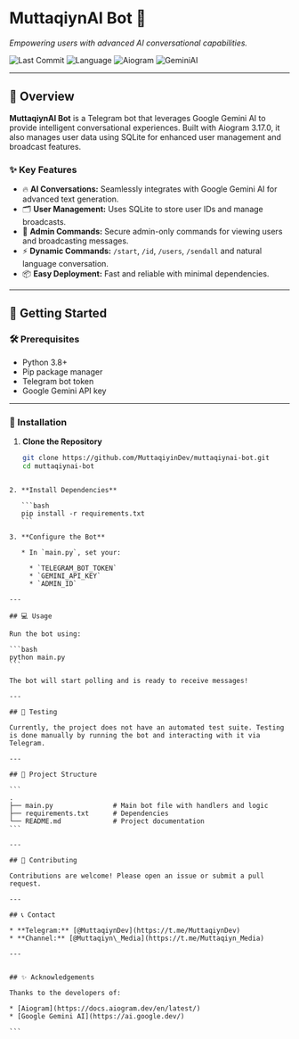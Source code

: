 # MuttaqiynAI Bot 🤖

_Empowering users with advanced AI conversational capabilities._

![Last Commit](https://img.shields.io/github/last-commit/MuttaqiyinDev/muttaqiynai-bot?label=last%20commit)
![Language](https://img.shields.io/badge/Python-3776AB?logo=python&logoColor=white)
![Aiogram](https://img.shields.io/badge/Aiogram-3.17.0-blue)
![GeminiAI](https://img.shields.io/badge/Google%20GeminiAI-0.4.1-informational)

---

## 📖 Overview

**MuttaqiynAI Bot** is a Telegram bot that leverages Google Gemini AI to provide intelligent conversational experiences. Built with Aiogram 3.17.0, it also manages user data using SQLite for enhanced user management and broadcast features.

### ✨ Key Features

- 🔥 **AI Conversations:** Seamlessly integrates with Google Gemini AI for advanced text generation.
- 🗂️ **User Management:** Uses SQLite to store user IDs and manage broadcasts.
- 🔐 **Admin Commands:** Secure admin-only commands for viewing users and broadcasting messages.
- ⚡️ **Dynamic Commands:** `/start`, `/id`, `/users`, `/sendall` and natural language conversation.
- 📦 **Easy Deployment:** Fast and reliable with minimal dependencies.

---

## 🚀 Getting Started

### 🛠️ Prerequisites

- Python 3.8+
- Pip package manager
- Telegram bot token
- Google Gemini API key

---

### 🔧 Installation

1. **Clone the Repository**
   ```bash
   git clone https://github.com/MuttaqiyinDev/muttaqiynai-bot.git
   cd muttaqiynai-bot
````

2. **Install Dependencies**

   ```bash
   pip install -r requirements.txt
   ```

3. **Configure the Bot**

   * In `main.py`, set your:

     * `TELEGRAM_BOT_TOKEN`
     * `GEMINI_API_KEY`
     * `ADMIN_ID`

---

## 💻 Usage

Run the bot using:

```bash
python main.py
```

The bot will start polling and is ready to receive messages!

---

## 🧪 Testing

Currently, the project does not have an automated test suite. Testing is done manually by running the bot and interacting with it via Telegram.

---

## 📂 Project Structure

```
.
├── main.py               # Main bot file with handlers and logic
├── requirements.txt      # Dependencies
└── README.md             # Project documentation
```

---

## 🤝 Contributing

Contributions are welcome! Please open an issue or submit a pull request.

---

## 📞 Contact

* **Telegram:** [@MuttaqiynDev](https://t.me/MuttaqiynDev)
* **Channel:** [@Muttaqiyn\_Media](https://t.me/Muttaqiyn_Media)

---


## ✨ Acknowledgements

Thanks to the developers of:

* [Aiogram](https://docs.aiogram.dev/en/latest/)
* [Google Gemini AI](https://ai.google.dev/)

```

